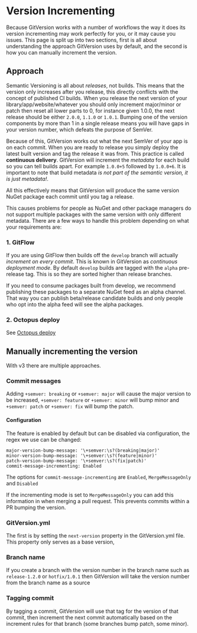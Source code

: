 # Version Incrementing
Because GitVersion works with a number of workflows the way it does its version incrementing may work perfectly for you, or it may cause you issues. This page is split up into two sections, first is all about understanding the approach GitVersion uses by default, and the second is how you can manually increment the version.

## Approach
Semantic Versioning is all about *releases*, not builds. This means that the version only increases after you release, this directly conflicts with the concept of published CI builds. When you release the next version of your library/app/website/whatever you should only increment major/minor or patch then reset all lower parts to 0, for instance given 1.0.0, the next release should be either `2.0.0`, `1.1.0` or `1.0.1`. Bumping one of the version components by more than 1 in a single release means you will have gaps in your version number, which defeats the purpose of SemVer.

Because of this, GitVersion works out what the next SemVer of your app is on each commit. When you are ready to release you simply deploy the latest built version and tag the release it was from. This practice is called **continuous delivery**. GitVersion will increment the *metadata* for each build so you can tell builds apart. For example `1.0.0+5` followed by `1.0.0+6`. It is important to note that build metadata *is not part of the semantic version, it is just metadata!*.

All this effectively means that GitVersion will produce the same version NuGet package each commit until you tag a release.

This causes problems for people as NuGet and other package managers do not support multiple packages with the same version with only different metadata.
There are a few ways to handle this problem depending on what your requirements are:

### 1. GitFlow
If you are using GitFlow then builds off the `develop` branch will actually *increment on every commit*. This is known in GitVersion as *continuous deployment mode*. By default `develop` builds are tagged with the `alpha` pre-release tag. This is so they are sorted higher than release branches.

If you need to consume packages built from develop, we recommend publishing these packages to a separate NuGet feed as an alpha channel. That way you can publish beta/release candidate builds and only people who opt into the alpha feed will see the alpha packages.

### 2. Octopus deploy
See [Octopus deploy](../build-server-support/build-server/octopus-deploy.md)

## Manually incrementing the version
With v3 there are multiple approaches.

### Commit messages
Adding `+semver: breaking` or `+semver: major` will cause the major version to be increased, `+semver: feature` or `+semver: minor` will bump minor and `+semver: patch` or `+semver: fix` will bump the patch.

#### Configuration
The feature is enabled by default but can be disabled via configuration, the regex we use can be changed:

```
major-version-bump-message: '\+semver:\s?(breaking|major)'
minor-version-bump-message: '\+semver:\s?(feature|minor)'
patch-version-bump-message: '\+semver:\s?(fix|patch)'
commit-message-incrementing: Enabled
```

The options for `commit-message-incrementing` are `Enabled`, `MergeMessageOnly` and `Disabled`

If the incrementing mode is set to `MergeMessageOnly` you can add this information in when merging a pull request. This prevents commits within a PR bumping the version.

### GitVersion.yml
The first is by setting the `next-version` property in the GitVersion.yml file. This property only serves as a base version,

### Branch name
If you create a branch with the version number in the branch name such as `release-1.2.0` or `hotfix/1.0.1` then GitVersion will take the version number from the branch name as a source

### Tagging commit
By tagging a commit, GitVersion will use that tag for the version of that commit, then increment the next commit automatically based on the increment rules for that branch (some branches bump patch, some minor).
